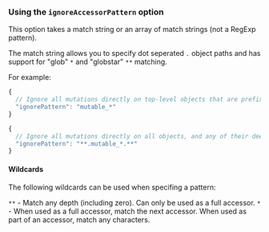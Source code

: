 ### Using the `ignoreAccessorPattern` option

This option takes a match string or an array of match strings (not a RegExp pattern).

The match string allows you to specify dot seperated `.` object paths and has support for "glob" `*` and "globstar" `**` matching.

For example:

```js
{
  // Ignore all mutations directly on top-level objects that are prefixed with "mutable_".
  "ignorePattern": "mutable_*"
}
```

```js
{
  // Ignore all mutations directly on all objects, and any of their deeply nested properties, where that object is prefixed with "mutable_".
  "ignorePattern": "**.mutable_*.**"
}
```

#### Wildcards

The following wildcards can be used when specifing a pattern:

`**` - Match any depth (including zero). Can only be used as a full accessor.
`*` - When used as a full accessor, match the next accessor. When used as part of an accessor, match any characters.
